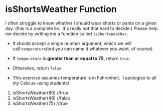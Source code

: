 # isShortsWeather Function

I often struggle to know whether I should wear shorts or pants on a given day. (this is a complete lie.  It's really not that hard to decide.) Please help me decide by writing me a function called `isShortsWeather`. 

-   It should accept a single number argument, which we will call `temperature`(but you can name it whatever you want, of course). 

-   If `temperature` is **greater than or equal to 75**, return `true`. 

-   Otherwise, return `false`.   

-   This exercise assumes temperature is in Fahrenheit.  I apologize to all my Celsius-using students!

1.  isShortsWeather(80)  //true
2.  isShortsWeather(48)  //false
3.  isShortsWeather(75)  //true